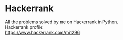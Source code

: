 # Hackerrank
All the problems solved by me on Hackerrank in Python.<br/>
Hackerrank profile:<br/>
https://www.hackerrank.com/mi1296
